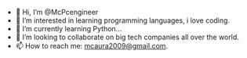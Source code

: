 - 👋 Hi, I’m @McPcengineer
- 👀 I’m interested in learning programming languages, i love coding.
- 🌱 I’m currently learning Python...
- 💞️ I’m looking to collaborate on big tech companies all over the world.
- 📫 How to reach me: mcaura2009@gmail.com.

<!---
McPcengineer/McPcengineer is a ✨ special ✨ repository because its `README.md` (this file) appears on your GitHub profile.
You can click the Preview link to take a look at your changes.
--->
